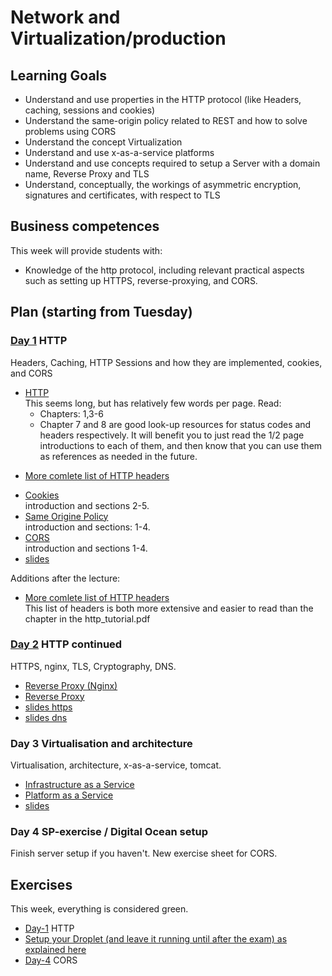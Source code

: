 # Network and Virtualization/production

## Learning Goals
  * Understand and use properties in the HTTP protocol (like Headers, caching,
    sessions and cookies)
  * Understand the same-origin policy related to REST and how to solve problems
    using CORS
  * Understand the concept Virtualization 
  * Understand and use x-as-a-service platforms
  * Understand and use concepts required to setup a Server with a domain name,
    Reverse Proxy and TLS 
  * Understand, conceptually, the workings of asymmetric encryption, signatures
    and certificates, with respect to TLS

## Business competences
This week will provide students with:
  * Knowledge of the http protocol, including relevant practical aspects such as
    setting up HTTPS, reverse-proxying, and CORS.

## Plan (starting from Tuesday)

### [Day 1](Day1) HTTP
Headers, Caching, HTTP Sessions and how they are implemented, cookies, and CORS

- [HTTP](http://www.tutorialspoint.com/http/http_tutorial.pdf)  
  This seems long, but has relatively few words per page. Read:
    * Chapters: 1,3-6  
    * Chapter 7 and 8 are good look-up resources for status codes and headers
      respectively. It will benefit you to just read the 1/2 page introductions
      to each of them, and then know that you can use them as references as
      needed in the future.
* [More comlete list of HTTP headers](https://developer.mozilla.org/en-US/docs/Web/HTTP/Headers)
- [Cookies](https://en.wikipedia.org/wiki/HTTP_cookie)  
  introduction and sections 2-5.
- [Same Origine Policy](https://en.wikipedia.org/wiki/Same-origin_policy)  
  introduction and sections: 1-4.
- [CORS](https://en.wikipedia.org/wiki/Cross-origin_resource_sharing)  
  introduction and sections 1-4.
- [slides](Day1/HTTP.pdf)

Additions after the lecture:
* [More comlete list of HTTP headers](https://developer.mozilla.org/en-US/docs/Web/HTTP/Headers)  
  This list of headers is both more extensive and easier to read than the
  chapter in the http\_tutorial.pdf
<!--
- [Slides](https://efif.sharepoint.com/sites/cph/Lyngby/_layouts/15/guestaccess.aspx?docid=05f956c9304fe4b3b9ef5e626ce1df3bd&authkey=AfFUG-AXhD79TJgI9sDhnxY)
  introduction and sections 1-4.
  -->

### [Day 2](Day2) HTTP continued
HTTPS, nginx, TLS, Cryptography, DNS.
- [Reverse Proxy (Nginx)](https://www.nginx.com/resources/glossary/reverse-proxy-server/)
- [Reverse Proxy](https://en.wikipedia.org/wiki/Reverse_proxy)
- [slides https](Day2/NetworkSecurity.pdf)
- [slides dns](Day2/dns.pdf)

### Day 3 Virtualisation and architecture
Virtualisation, architecture, x-as-a-service, tomcat.

- [Infrastructure as a Service](https://www.ibm.com/developerworks/cloud/library/cl-cloudservices1iaas/index.html)
- [Platform as a Service](https://www.ibm.com/developerworks/cloud/library/cl-cloudservices2paas/index.html)
- [slides](Day3/virtualization.pdf)

### Day 4 SP-exercise / Digital Ocean setup
Finish server setup if you haven't.
New exercise sheet for CORS.

## Exercises 

This week, everything is considered green.

  * [Day-1](https://docs.google.com/document/d/1OjKW7PGWn231x4mWqhDNtBqTfZGlrS7a21io--BnGLA/edit?usp=sharing) HTTP
  * [Setup your Droplet (and leave it running until after the exam) as explained here](https://docs.google.com/document/d/1dhdOmyrq2JQc-MxIgn-IsSq3if1crjPbgeFLy7vmWcw/edit)
  * [Day-4](https://docs.google.com/document/d/1BcewzHwKs7K0yOex1iWIbF27C9CdU8IdnNzZwHjgwJA/edit?usp=sharing) CORS

